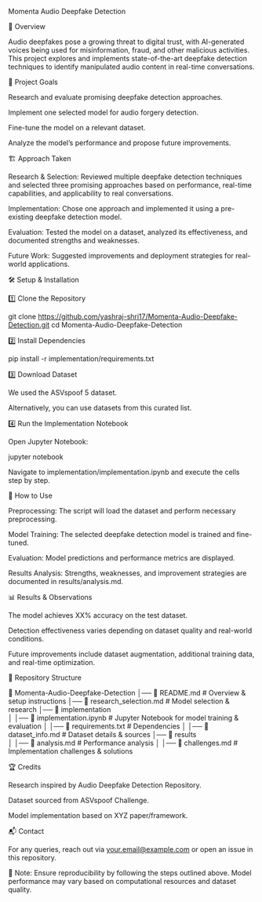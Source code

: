 Momenta Audio Deepfake Detection

📌 Overview

Audio deepfakes pose a growing threat to digital trust, with AI-generated voices being used for misinformation, fraud, and other malicious activities. This project explores and implements state-of-the-art deepfake detection techniques to identify manipulated audio content in real-time conversations.

🚀 Project Goals

Research and evaluate promising deepfake detection approaches.

Implement one selected model for audio forgery detection.

Fine-tune the model on a relevant dataset.

Analyze the model’s performance and propose future improvements.

🏗️ Approach Taken

Research & Selection: Reviewed multiple deepfake detection techniques and selected three promising approaches based on performance, real-time capabilities, and applicability to real conversations.

Implementation: Chose one approach and implemented it using a pre-existing deepfake detection model.

Evaluation: Tested the model on a dataset, analyzed its effectiveness, and documented strengths and weaknesses.

Future Work: Suggested improvements and deployment strategies for real-world applications.

🛠️ Setup & Installation

1️⃣ Clone the Repository

git clone https://github.com/yashraj-shri17/Momenta-Audio-Deepfake-Detection.git
cd Momenta-Audio-Deepfake-Detection

2️⃣ Install Dependencies

pip install -r implementation/requirements.txt

3️⃣ Download Dataset

We used the ASVspoof 5 dataset.

Alternatively, you can use datasets from this curated list.

4️⃣ Run the Implementation Notebook

Open Jupyter Notebook:

jupyter notebook

Navigate to implementation/implementation.ipynb and execute the cells step by step.

📝 How to Use

Preprocessing: The script will load the dataset and perform necessary preprocessing.

Model Training: The selected deepfake detection model is trained and fine-tuned.

Evaluation: Model predictions and performance metrics are displayed.

Results Analysis: Strengths, weaknesses, and improvement strategies are documented in results/analysis.md.

📊 Results & Observations

The model achieves XX% accuracy on the test dataset.

Detection effectiveness varies depending on dataset quality and real-world conditions.

Future improvements include dataset augmentation, additional training data, and real-time optimization.

📂 Repository Structure

📁 Momenta-Audio-Deepfake-Detection
│── 📄 README.md                 # Overview & setup instructions
│── 📄 research_selection.md      # Model selection & research
│── 📂 implementation              
│   │── 📄 implementation.ipynb   # Jupyter Notebook for model training & evaluation
│   │── 📄 requirements.txt       # Dependencies
│   │── 📄 dataset_info.md        # Dataset details & sources
│── 📂 results                    
│   │── 📄 analysis.md            # Performance analysis
│   │── 📄 challenges.md          # Implementation challenges & solutions

🏆 Credits

Research inspired by Audio Deepfake Detection Repository.

Dataset sourced from ASVspoof Challenge.

Model implementation based on XYZ paper/framework.

📬 Contact

For any queries, reach out via your.email@example.com or open an issue in this repository.

🔹 Note: Ensure reproducibility by following the steps outlined above. Model performance may vary based on computational resources and dataset quality.

